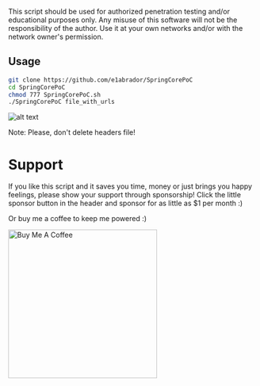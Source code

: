 This script should be used for authorized penetration testing and/or educational purposes only.
Any misuse of this software will not be the responsibility of the author. Use it at your own networks and/or with the network owner's permission.

## Usage

````bash
git clone https://github.com/e1abrador/SpringCorePoC
cd SpringCorePoC
chmod 777 SpringCorePoC.sh
./SpringCorePoC file_with_urls
````

![alt text](https://github.com/e1abrador/SpringCorePoC.sh/springCorePoC.png)

Note: Please, don't delete headers file!

<h1>Support</h1>

If you like this script and it saves you time, money or just brings you happy feelings, please show your support through sponsorship! Click the little sponsor button in the header and sponsor for as little as $1 per month :)

Or buy me a coffee to keep me powered :)

<a href="https://www.buymeacoffee.com/e1abrador" target="_blank"><img src="https://cdn.buymeacoffee.com/buttons/default-black.png" alt="Buy Me A Coffee" width=300px> </a>
